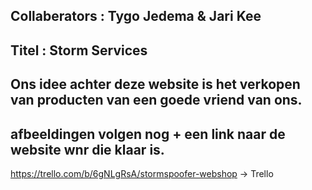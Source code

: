 ## Collaberators : Tygo Jedema & Jari Kee

## Titel : Storm Services

## Ons idee achter deze website is het verkopen van producten van een goede vriend van ons.

## afbeeldingen volgen nog + een link naar de website wnr die klaar is.

https://trello.com/b/6gNLgRsA/stormspoofer-webshop -> Trello
